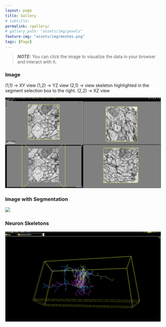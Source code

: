 ```yaml
---
layout: page
title: Gallery
# subtitle: 
permalink: /gallery/
# gallery_path: "assets/img/pexels"
feature-img: "assets/img/meshes.png"
tags: [Page]
---
```



<!-- [<img src="http://www.google.com.au/images/nav_logo7.png">](http://google.com.au/) -->

> **_NOTE:_** You can click the image to visualize the data in your browser and interact with it.

### Image

(1,1) → XY view
(1,2) → YZ view
(2,1) → view skeleton highlighted in the segment selection box to the right.
(2,2) → XZ view

[<img src="../assets/img/neuroglancer_image.png">](https://neuromancer-seung-import.appspot.com/#!%7B%22layers%22:%5B%7B%22source%22:%22precomputed://gs://neuroglancer/zfish_v1/image%22%2C%22type%22:%22image%22%2C%22opacity%22:0.43%2C%22blend%22:%22default%22%2C%22shaderControls%22:%7B%7D%2C%22name%22:%22image%22%7D%5D%2C%22navigation%22:%7B%22pose%22:%7B%22position%22:%7B%22voxelSize%22:%5B5%2C5%2C45%5D%2C%22voxelCoordinates%22:%5B54746.8125%2C26999.6875%2C16946.53515625%5D%7D%7D%2C%22zoomFactor%22:19.889658834717007%7D%2C%22perspectiveOrientation%22:%5B0.33774635195732117%2C-0.7286133766174316%2C-0.27233976125717163%2C0.5299820899963379%5D%2C%22perspectiveZoom%22:2132.77119684805%2C%22showSlices%22:false%2C%22jsonStateServer%22:%22https://www.dynamicannotationframework.com/nglstate/post%22%2C%22layout%22:%224panel%22%7D)

### Image with Segmentation
[<img src="../assets/img/neuroglancer_image_segmentation.png">](https://neuromancer-seung-import.appspot.com/#!%7B%22layers%22:%5B%7B%22source%22:%22precomputed://gs://neuroglancer/zfish_v1/image%22%2C%22type%22:%22image%22%2C%22opacity%22:0.43%2C%22blend%22:%22default%22%2C%22shaderControls%22:%7B%7D%2C%22name%22:%22image%22%7D%2C%7B%22source%22:%22precomputed://gs://neuroglancer/zfish_v1/consensus-20190415%22%2C%22type%22:%22segmentation%22%2C%22skeletonRendering%22:%7B%22mode2d%22:%22lines_and_points%22%2C%22mode3d%22:%22lines%22%7D%2C%22name%22:%22consensus-20190415%22%7D%5D%2C%22navigation%22:%7B%22pose%22:%7B%22position%22:%7B%22voxelSize%22:%5B5%2C5%2C45%5D%2C%22voxelCoordinates%22:%5B51461.74609375%2C24880.7734375%2C17072.6640625%5D%7D%7D%2C%22zoomFactor%22:19.889658834717007%7D%2C%22perspectiveOrientation%22:%5B0.33774635195732117%2C-0.7286133766174316%2C-0.27233976125717163%2C0.5299820899963379%5D%2C%22perspectiveZoom%22:2132.77119684805%2C%22showSlices%22:false%2C%22jsonStateServer%22:%22https://www.dynamicannotationframework.com/nglstate/post%22%2C%22selectedLayer%22:%7B%22layer%22:%22consensus-20190415%22%2C%22size%22:460%7D%2C%22layout%22:%224panel%22%7D)

### Neuron Skeletons
[<img src="../assets/img/neuroglancer_skeleton.png">](https://neuromancer-seung-import.appspot.com/#!%7B%22layers%22:%5B%7B%22source%22:%22precomputed://gs://neuroglancer/zfish_v1/image%22%2C%22type%22:%22image%22%2C%22opacity%22:0.43%2C%22blend%22:%22default%22%2C%22shaderControls%22:%7B%7D%2C%22name%22:%22image%22%7D%2C%7B%22source%22:%22precomputed://gs://neuroglancer/zfish_v1/consensus-20190415%22%2C%22type%22:%22segmentation%22%2C%22segments%22:%5B%2276886%22%2C%2277099%22%2C%2277135%22%2C%2277232%22%2C%2277641%22%2C%2277892%22%2C%2277901%22%2C%2277942%22%2C%2278299%22%2C%2278574%22%2C%2281862%22%5D%2C%22skeletonRendering%22:%7B%22mode2d%22:%22lines_and_points%22%2C%22mode3d%22:%22lines%22%7D%2C%22name%22:%22consensus-20190415%22%7D%5D%2C%22navigation%22:%7B%22pose%22:%7B%22position%22:%7B%22voxelSize%22:%5B5%2C5%2C45%5D%2C%22voxelCoordinates%22:%5B51464.59375%2C24879.638671875%2C17076.740234375%5D%7D%7D%2C%22zoomFactor%22:79.55863533886803%7D%2C%22showAxisLines%22:false%2C%22perspectiveOrientation%22:%5B0.010097593069076538%2C-0.9684427380561829%2C0.23213648796081543%2C-0.09016319364309311%5D%2C%22perspectiveZoom%22:4265.5423936961%2C%22showSlices%22:false%2C%22jsonStateServer%22:%22https://www.dynamicannotationframework.com/nglstate/post%22%2C%22selectedLayer%22:%7B%22layer%22:%22consensus-20190415%22%2C%22size%22:460%7D%2C%22layout%22:%223d%22%7D)
